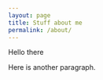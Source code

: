 ```yaml
---
layout: page
title: Stuff about me
permalink: /about/
---
```


Hello there

Here is another paragraph.